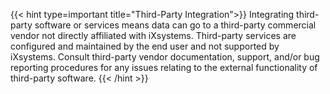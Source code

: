 &NewLine;

{{< hint type=important title="Third-Party Integration">}}
Integrating third-party software or services means data can go to a third-party commercial vendor not directly affiliated with iXsystems.
Third-party services are configured and maintained by the end user and not supported by iXsystems.
Consult third-party vendor documentation, support, and/or bug reporting procedures for any issues relating to the external functionality of third-party software.
{{< /hint >}}
